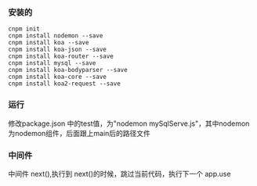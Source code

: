 ### 安装的
```node
cnpm init
cnpm install nodemon --save
cnpm install koa --save
cnpm install koa-json --save
cnpm install koa-router --save
cnpm install mysql --save
cnpm install koa-bodyparser --save
cnpm install koa-core --save
cnpm install koa2-request --save
```

### 运行
修改package.json 中的test值，为"nodemon mySqlServe.js"，其中nodemon为nodemon组件，后面跟上main后的路径文件

### 中间件

中间件 next(),执行到 next()的时候，跳过当前代码，执行下一个 app.use
